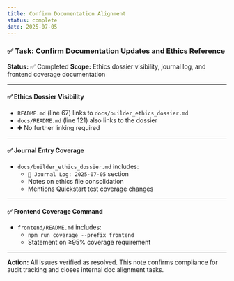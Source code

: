 ```yaml
---
title: Confirm Documentation Alignment
status: complete
date: 2025-07-05
---
```


### ✅ Task: Confirm Documentation Updates and Ethics Reference

**Status:** ✅ Completed
**Scope:** Ethics dossier visibility, journal log, and frontend coverage documentation

---

#### ✅ Ethics Dossier Visibility

- `README.md` (line 67) links to `docs/builder_ethics_dossier.md`
- `docs/README.md` (line 121) also links to the dossier
- ➕ No further linking required

---

#### ✅ Journal Entry Coverage

- `docs/builder_ethics_dossier.md` includes:
    - `📘 Journal Log: 2025‑07‑05` section
    - Notes on ethics file consolidation
    - Mentions Quickstart test coverage changes

---

#### ✅ Frontend Coverage Command

- `frontend/README.md` includes:
    - `npm run coverage --prefix frontend`
    - Statement on ≥95% coverage requirement

---

**Action:**
All issues verified as resolved. This note confirms compliance for audit
tracking and closes internal doc alignment tasks.
